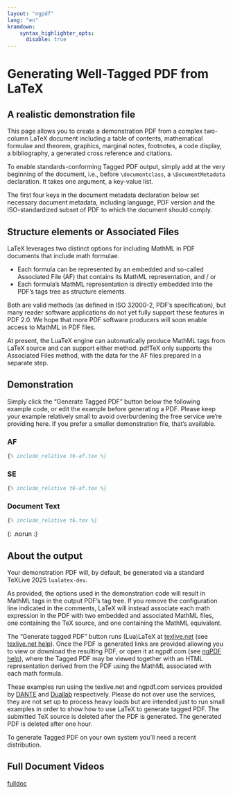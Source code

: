 ```yaml
---
layout: "ngpdf"
lang: "en"
kramdown:
    syntax_highlighter_opts:
      disable: true
---
```


<script>
function generatepreamble(t,e) {return e.getValue();}
runlatex.texts.metadata="";
runlatex.editorlines=120;
runlatex.preincludes = {
 "pre0": {"pre2": "t6.tex"},
 "pre1": {"pre2": "t6.tex"}
 }
</script>


# Generating Well-Tagged PDF from LaTeX

## A realistic demonstration file

This page allows you to create a demonstration PDF from a complex
two-column LaTeX document including a table of contents, mathematical
formulae and theorem, graphics, marginal notes, footnotes, a code
display, a bibliography, a generated cross reference and citations.

To enable standards-conforming Tagged PDF output, simply add at the
very beginning of the document, i.e., before `\documentclass`, a
`\DocumentMetadata` declaration. It takes one argument, a key-value
list.

The first four keys in the document metadata declaration below set
necessary document metadata, including language, PDF version and the
ISO-standardized subset of PDF to which the document should comply.

## Structure elements or Associated Files

LaTeX leverages two distinct options for including MathML in PDF documents that include math formulae.

 * Each formula can be represented by an embedded and so-called Associated File (AF) that contains its MathML representation, and / or
 * Each formula’s MathML representation is directly embedded into the PDF’s tags tree as structure elements.

Both are valid methods (as defined in ISO 32000-2, PDF’s
specification), but many reader software applications do not yet fully
support these features in PDF 2.0. We hope that more PDF software
producers will soon enable access to MathML in PDF files.

At present, the LuaTeX engine can automatically produce MathML tags
from LaTeX source and can support either method. pdfTeX only supports
the Associated Files method, with the data for the AF files prepared
in a separate step.

## Demonstration

Simply click the “Generate Tagged PDF” button below the following example code, or edit the example before generating a PDF.
Please keep your example relatively small to avoid overburdening the free service we’re providing here.
If you prefer a smaller demonstration file, that’s available.


### AF

```latex
{% include_relative t6-af.tex %}
```

### SE

```latex
{% include_relative t6-af.tex %}
```

### Document Text

```latex
{% include_relative t6.tex %}
```
{: .norun :}



## About the output

Your demonstration PDF will, by default, be generated via a standard TeXLive 2025 `lualatex-dev`.

As provided, the options used in the demonstration code will result in
MathML tags in the output PDF’s tag tree. If you remove the
configuration line indicated in the comments, LaTeX will instead
associate each math expression in the PDF with two embedded and
associated MathML files, one containing the TeX source, and one
containing the MathML equivalent.

The “Generate tagged PDF” button runs (Lua)LaTeX at
[texlive.net](https://texlive.net) (see [texlive.net help](https://davidcarlisle.github.io/latexcgi/)). Once the
PDF is generated links are provided allowing you to view or download
the resulting PDF, or open it at ngpdf.com (see [ngPDF help](https://ngpdf.com/help)), where the
Tagged PDF may be viewed together with an HTML representation derived
from the PDF using the MathML associated with each math formula.

These examples run using the texlive.net and ngpdf.com services
provided by [DANTE](https://www.dante.de) and
[Duallab](https://duallab.com) respectively. Please do not over use
the services, they are not set up to process heavy loads but are
intended just to run small examples in order to show how to use LaTeX
to generate tagged PDF. The submitted TeX source is deleted after the
PDF is generated. The generated PDF is deleted after one hour.

To generate Tagged PDF on your own system you’ll need a recent distribution.


## Full Document Videos

[fulldoc](fulldoc)
